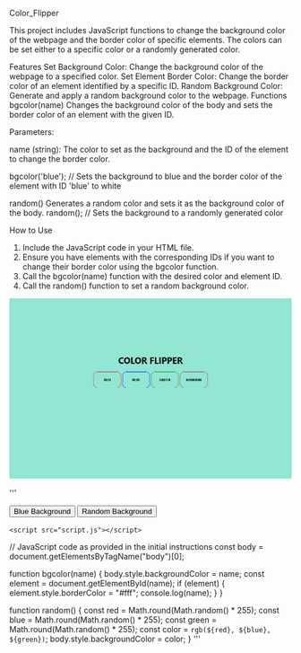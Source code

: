 Color_Flipper

This project includes JavaScript functions to change the background color of the webpage and the border color of specific elements. The colors can be set either to a specific color or a randomly generated color.

Features
Set Background Color: Change the background color of the webpage to a specified color.
Set Element Border Color: Change the border color of an element identified by a specific ID.
Random Background Color: Generate and apply a random background color to the webpage.
Functions
bgcolor(name)
Changes the background color of the body and sets the border color of an element with the given ID.

Parameters:

name (string): The color to set as the background and the ID of the element to change the border color.

bgcolor('blue'); // Sets the background to blue and the border color of the element with ID 'blue' to white

random()
Generates a random color and sets it as the background color of the body.
random(); // Sets the background to a randomly generated color

How to Use
1. Include the JavaScript code in your HTML file.
2. Ensure you have elements with the corresponding IDs if you want to change their border color using the bgcolor function.
3. Call the bgcolor(name) function with the desired color and element ID.
4. Call the random() function to set a random background color.

![color flipper](image.png)

'''
<!DOCTYPE html>
<html lang="en">
<head>
    <meta charset="UTF-8">
    <meta name="viewport" content="width=device-width, initial-scale=1.0">
    <title>Background Color Changer</title>
</head>
<body>
    <button id="blue" onclick="bgcolor('blue')">Blue Background</button>
    <button onclick="random()">Random Background</button>

    <script src="script.js"></script>
</body>
</html>

// JavaScript code as provided in the initial instructions
const body = document.getElementsByTagName("body")[0];

function bgcolor(name) {
    body.style.backgroundColor = name;
    const element = document.getElementById(name);
    if (element) {
        element.style.borderColor = "#fff";
        console.log(name);
    }
}

function random() {
    const red = Math.round(Math.random() * 255);
    const blue = Math.round(Math.random() * 255);
    const green = Math.round(Math.random() * 255);
    const color = `rgb(${red}, ${blue}, ${green})`;
    body.style.backgroundColor = color;
}
'''

